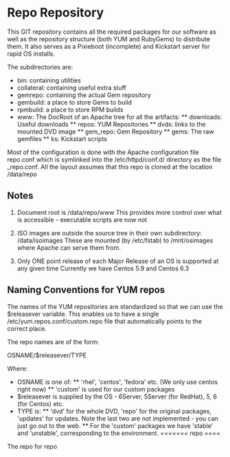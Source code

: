 Repo Repository 
===============

This GIT repository contains all the required packages for our software as well
as the repository structure (both YUM and RubyGems) to distribute them.
It also serves as a Pixieboot (incomplete) and Kickstart server for rapid OS installs.

The subdirectories are:

* bin: containing utilities
* collateral: containing useful extra stuff
* gemrepo: containing the actual Gem repository
* gembuild: a place to store Gems to build
* rpmbuild: a place to store RPM builds
* www: The DocRoot of an Apache tree for all the artifacts:
** downloads: Useful downloads
** repos: YUM Repositories
** dvds: links to the mounted DVD image
** gem_repo: Gem Repository
** gems: The raw gemfiles
** ks: Kickstart scripts

Most of the configuration is done with the Apache configuration file repo.conf which is symlinked into
the /etc/httpd/conf.d/ directory as the file _repo.conf. All the layout assumes that this repo is cloned at the
location /data/repo

Notes
-----

1. Document root is /data/repo/www
This provides more control over what is accessible - executable scripts are now not 

2. ISO images are outside the source tree in their own subdirectory: /data/isoimages
These are mounted (by /etc/fstab) to /mnt/osimages where Apache can serve them from.

3. Only ONE point release of each Major Release of an OS is supported at any given time
Currently we have Centos 5.9 and Centos 6.3

Naming Conventions for YUM repos
--------------------------------
	
The names of the YUM repositories are standardized so that we can use the $releasever variable.
This enables us to have a single /etc/yum.repos.conf/custom.repo file that automatically
points to the correct place.

The repo names are of the form:

OSNAME/$releasever/TYPE

Where:

* OSNAME is one of:
** 'rhel', 'centos', 'fedora' etc.  (We only use centos right now)
** 'custom' is used for our custom packages
* $releasever is supplied by the OS - 6Server, 5Server (for RedHat), 5, 6 (for Centos) etc.
* TYPE is:
** 'dvd' for the whole DVD, 'repo' for the original packages, 'updates' for updates. Note 
the last two are not implemented - you can just go out to the web.
** For the 'custom' packages we have 'stable' and 'unstable', corresponding to the environment.
=======
repo
====

The repo for repo
